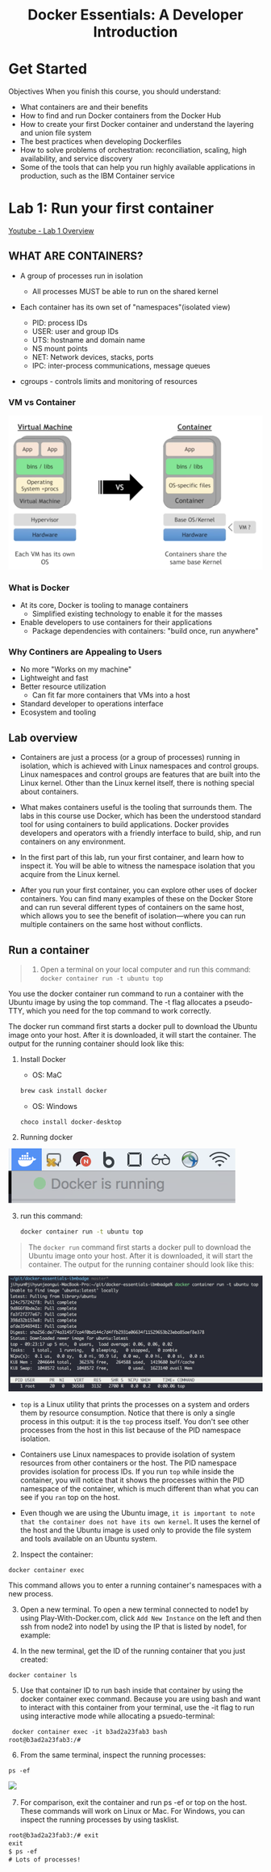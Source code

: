 <h1 align="center">Docker Essentials: A Developer Introduction
</p>


# Get Started
Objectives
When you finish this course, you should understand:

* What containers are and their benefits
* How to find and run Docker containers from the Docker Hub
* How to create your first Docker container and understand the layering and union file system
* The best practices when developing Dockerfiles
* How to solve problems of orchestration: reconciliation, scaling, high availability, and service discovery
* Some of the tools that can help you run highly available applications in production, such as the IBM Container service

# Lab 1: Run your first container 
[Youtube - Lab 1 Overview](https://www.youtube.com/watch?time_continue=161&v=Mycr9j-jgYo)

## WHAT ARE CONTAINERS? 

* A group of processes run in isolation
    - All processes MUST be able to run on the shared kernel

* Each container has its own set of "namespaces"(isolated view)
    - PID: process IDs
    - USER: user and group IDs
    - UTS: hostname and domain name
    - NS mount points
    - NET: Network devices, stacks, ports
    - IPC: inter-process communications, message queues

* cgroups - controls limits and monitoring of resources

### VM vs Container
![](./images/vm_vs_container.png)

### What is Docker
* At its core, Docker is tooling to manage containers
    - Simplified existing technology to enable it for the masses
* Enable developers to use containers for their applications
    - Package dependencies with containers: "build once, run anywhere"

### Why Continers are Appealing to Users
* No more "Works on my machine"
* Lightweight and fast
* Better resource utilization
    - Can fit far more containers that VMs into a host
* Standard developer to operations interface
* Ecosystem and tooling

## Lab overview
* Containers are just a process (or a group of processes) running in isolation, which is achieved with Linux namespaces and control groups. Linux namespaces and control groups are features that are built into the Linux kernel. Other than the Linux kernel itself, there is nothing special about containers.

* What makes containers useful is the tooling that surrounds them. The labs in this course use Docker, which has been the understood standard tool for using containers to build applications. Docker provides developers and operators with a friendly interface to build, ship, and run containers on any environment.

* In the first part of this lab, run your first container, and learn how to inspect it. You will be able to witness the namespace isolation that you acquire from the Linux kernel.

* After you run your first container, you can explore other uses of docker containers. You can find many examples of these on the Docker Store and can run several different types of containers on the same host, which allows you to see the benefit of isolation—where you can run multiple containers on the same host without conflicts.

## Run a container

> 1. Open a terminal on your local computer and run this command: `docker container run -t ubuntu top`

You use the docker container run command to run a container with the Ubuntu image by using the top command. The -t flag allocates a pseudo-TTY, which you need for the top command to work correctly.

The docker run command first starts a docker pull to download the Ubuntu image onto your host. After it is downloaded, it will start the container. The output for the running container should look like this:

1. Install Docker

    - OS: MaC
    ```bash
    brew cask install docker
    ```
    - OS: Windows
    ```
    choco install docker-desktop
    ```
2. Running docker

![](./images/running_docker.png)


3. run this command:

    ```bash
    docker container run -t ubuntu top

> The `docker run` command first starts a docker pull to download the Ubuntu image onto your host. After it is downloaded, it will start the container. The output for the running container should look like this:

![](./images/running_ubuntu.png)


* `top` is a Linux utility that prints the processes on a system and orders them by resource consumption. Notice that there is only a single process in this output: it is the `top` process itself. You don't see other processes from the host in this list because of the PID namespace isolation.

* Containers use Linux namespaces to provide isolation of system resources from other containers or the host. The PID namespace provides isolation for process IDs. If you run `top` while inside the container, you will notice that it shows the processes within the PID namespace of the container, which is much different than what you can see if you `ran` top on the host.

* Even though we are using the Ubuntu image, `it is important to note that the container does not have its own kernel`. It uses the kernel of the host and the Ubuntu image is used only to provide the file system and tools available on an Ubuntu system.

2. Inspect the container:
```
docker container exec
```
This command allows you to enter a running container's namespaces with a new process.



3. Open a new terminal. To open a new terminal connected to node1 by using Play-With-Docker.com, click `Add New Instance` on the left and then ssh from node2 into node1 by using the IP that is listed by node1, for example:

4. In the new terminal, get the ID of the running container that you just created:

```
docker container ls 
 ```
5. Use that container ID to run bash inside that container by using the docker container exec command. Because you are using bash and want to interact with this container from your terminal, use the -it flag to run using interactive mode while allocating a psuedo-terminal:

```
 docker container exec -it b3ad2a23fab3 bash 
root@b3ad2a23fab3:/#
```

6. From the same terminal, inspect the running processes:

```
ps -ef
```

![](https://courses.cognitiveclass.ai/asset-v1:IBMDeveloperSkillsNetwork+CO0101EN+v1+type@asset+block/lab1_step1_3b.png)

7. For comparison, exit the container and run ps -ef or top on the host. These commands will work on Linux or Mac. For Windows, you can inspect the running processes by using tasklist.

```
root@b3ad2a23fab3:/# exit 
exit
$ ps -ef
# Lots of processes!
```
